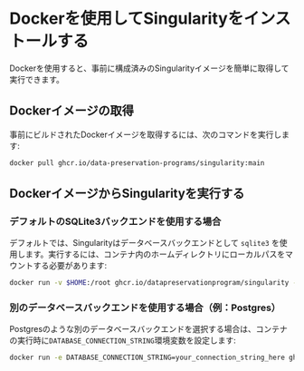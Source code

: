 # Dockerを使用してSingularityをインストールする

Dockerを使用すると、事前に構成済みのSingularityイメージを簡単に取得して実行できます。

## Dockerイメージの取得

事前にビルドされたDockerイメージを取得するには、次のコマンドを実行します:

```bash
docker pull ghcr.io/data-preservation-programs/singularity:main
```

## DockerイメージからSingularityを実行する
### デフォルトのSQLite3バックエンドを使用する場合

デフォルトでは、Singularityはデータベースバックエンドとして `sqlite3` を使用します。実行するには、コンテナ内のホームディレクトリにローカルパスをマウントする必要があります:

```bash
docker run -v $HOME:/root ghcr.io/datapreservationprogram/singularity -h
```

### 別のデータベースバックエンドを使用する場合（例：Postgres）

Postgresのような別のデータベースバックエンドを選択する場合は、コンテナの実行時に`DATABASE_CONNECTION_STRING`環境変数を設定します:

```bash
docker run -e DATABASE_CONNECTION_STRING=your_connection_string_here ghcr.io/datapreservationprogram/singularity -h
```